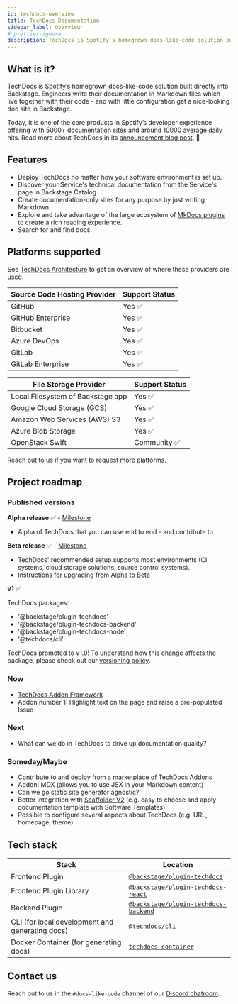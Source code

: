 ```yaml
---
id: techdocs-overview
title: TechDocs Documentation
sidebar_label: Overview
# prettier-ignore
description: TechDocs is Spotify’s homegrown docs-like-code solution built directly into Backstage
---
```


## What is it?

<!-- Intro, backstory, etc.: -->

TechDocs is Spotify’s homegrown docs-like-code solution built directly into Backstage. Engineers write their documentation in Markdown files which live together with their code - and with little configuration get a nice-looking doc site in Backstage.

Today, it is one of the core products in Spotify’s developer experience offering with 5000+ documentation sites and around 10000 average daily hits. Read more about TechDocs in its
[announcement blog post](https://backstage.io/blog/2020/09/08/announcing-tech-docs).
🎉

## Features

- Deploy TechDocs no matter how your software environment is set up.
- Discover your Service's technical documentation from the Service's page in Backstage Catalog.
- Create documentation-only sites for any purpose by just writing Markdown.
- Explore and take advantage of the large ecosystem of
  [MkDocs plugins](https://www.mkdocs.org/user-guide/plugins/) to create a rich reading experience.
- Search for and find docs.

## Platforms supported

See [TechDocs Architecture](architecture.md) to get an overview of where these
providers are used.

| Source Code Hosting Provider | Support Status |
| ---------------------------- | -------------- |
| GitHub                       | Yes ✅         |
| GitHub Enterprise            | Yes ✅         |
| Bitbucket                    | Yes ✅         |
| Azure DevOps                 | Yes ✅         |
| GitLab                       | Yes ✅         |
| GitLab Enterprise            | Yes ✅         |

| File Storage Provider             | Support Status |
| --------------------------------- | -------------- |
| Local Filesystem of Backstage app | Yes ✅         |
| Google Cloud Storage (GCS)        | Yes ✅         |
| Amazon Web Services (AWS) S3      | Yes ✅         |
| Azure Blob Storage                | Yes ✅         |
| OpenStack Swift                   | Community ✅   |

[Reach out to us](#feedback) if you want to request more platforms.

## Project roadmap

### **Published versions**

**Alpha release** ✅ -
[Milestone](https://github.com/backstage/backstage/milestone/16)

- Alpha of TechDocs that you can use end to end - and contribute to.

**Beta release** ✅ -
[Milestone](https://github.com/backstage/backstage/milestone/29)

- TechDocs' recommended setup supports most environments (CI systems, cloud
  storage solutions, source control systems).
- [Instructions for upgrading from Alpha to Beta](how-to-guides.md#how-to-migrate-from-techdocs-alpha-to-beta)

**v1** ✅

TechDocs packages:

- '@backstage/plugin-techdocs'
- '@backstage/plugin-techdocs-backend'
- '@backstage/plugin-techdocs-node'
- '@techdocs/cli'

TechDocs promoted to v1.0! To understand how this change affects the package, please check out our [versioning policy](https://backstage.io/docs/overview/versioning-policy).

### **Now**

- [TechDocs Addon Framework](https://github.com/backstage/backstage/issues/9636)
- Addon number 1: Highlight text on the page and raise a pre-populated Issue

### **Next**

- What can we do in TechDocs to drive up documentation quality?

### **Someday/Maybe**

- Contribute to and deploy from a marketplace of TechDocs Addons
- Addon: MDX (allows you to use JSX in your Markdown content)
- Can we go static site generator agnostic?
- Better integration with
  [Scaffolder V2](https://github.com/backstage/backstage/issues/2771) (e.g. easy to choose and apply documentation template with Software Templates)
- Possible to configure several aspects about TechDocs (e.g. URL, homepage,
  theme)

## Tech stack

| Stack                                           | Location                                                        |
| ----------------------------------------------- | --------------------------------------------------------------- |
| Frontend Plugin                                 | [`@backstage/plugin-techdocs`][techdocs/frontend]               |
| Frontend Plugin Library                         | [`@backstage/plugin-techdocs-react`][techdocs/frontend-library] |
| Backend Plugin                                  | [`@backstage/plugin-techdocs-backend`][techdocs/backend]        |
| CLI (for local development and generating docs) | [`@techdocs/cli`][techdocs/cli]                                 |
| Docker Container (for generating docs)          | [`techdocs-container`][techdocs/container]                      |

[techdocs/frontend]: https://github.com/backstage/backstage/blob/master/plugins/techdocs
[techdocs/frontend-library]: https://github.com/backstage/backstage/blob/master/plugins/techdocs-react
[techdocs/backend]: https://github.com/backstage/backstage/blob/master/plugins/techdocs-backend
[techdocs/container]: https://github.com/backstage/techdocs-container
[techdocs/cli]: https://github.com/backstage/techdocs-cli

## Contact us

Reach out to us in the `#docs-like-code` channel of our
[Discord chatroom](https://github.com/backstage/backstage#community).

